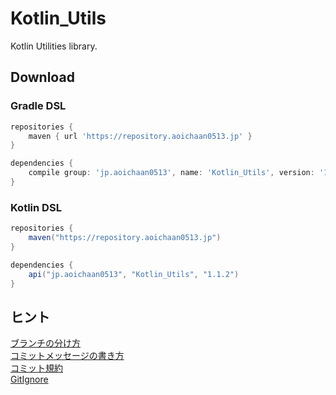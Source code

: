 # Kotlin_Utils
Kotlin Utilities library.

## Download
### Gradle DSL
```gradle
repositories {
    maven { url 'https://repository.aoichaan0513.jp' }
}

dependencies {
    compile group: 'jp.aoichaan0513', name: 'Kotlin_Utils', version: '1.1.2'
}
```

### Kotlin DSL
```gradle
repositories {
    maven("https://repository.aoichaan0513.jp")
}

dependencies {
    api("jp.aoichaan0513", "Kotlin_Utils", "1.1.2")
}
```

## ヒント
[ブランチの分け方](https://qiita.com/hatt0519/items/23ef0866f4abacce7296)<br>
[コミットメッセージの書き方](https://qiita.com/itosho/items/9565c6ad2ffc24c09364)<br>
[コミット規約](https://qiita.com/Kenya/items/f72fba8fecc79d1b090c)<br>
[GitIgnore](https://www.toptal.com/developers/gitignore)

